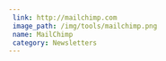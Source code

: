 ```yaml
---
 link: http://mailchimp.com
 image_path: /img/tools/mailchimp.png 
 name: MailChimp
 category: Newsletters
---
```

